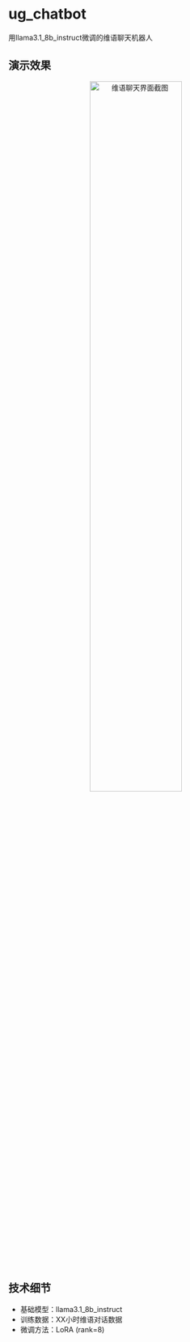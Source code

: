 
# ug_chatbot
用llama3.1_8b_instruct微调的维语聊天机器人

## 演示效果
<div align="center">
  <img src="https://github.com/user-attachments/assets/9c4d158c-3289-4fa1-a911-1e723358d083" width="60%" alt="维语聊天界面截图">
</div>

## 技术细节
- 基础模型：llama3.1_8b_instruct
- 训练数据：XX小时维语对话数据
- 微调方法：LoRA (rank=8)
